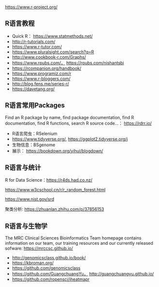 https://www.r-project.org/

## R语言教程

- Quick R： https://www.statmethods.net/
- http://r-tutorials.com/
- https://www.r-tutor.com/
- https://www.pluralsight.com/search?q=R
- http://www.cookbook-r.com/Graphs/
- https://www.rpubs.com/， https://rpubs.com/nishantsbi
- https://rcompanion.org/handbook/
- https://www.programiz.com/r
- https://www.r-bloggers.com/
- http://blog.fens.me/series-r/
- https://davetang.org/

## R语言常用Packages

Find an R package by name, find package documentation, find R documentation, find R functions, search R source code...： https://rdrr.io/

- R语言爬虫：RSelenium
- https://www.tidyverse.org/, https://ggplot2.tidyverse.org/i
- 生物信息：BSgenome
- 展示： https://bookdown.org/yihui/blogdown/



## R语言与统计

R for Data Science：https://r4ds.had.co.nz/

https://www.w3cschool.cn/r/r_random_forest.html

https://www.nist.gov/srd

聚类分析: https://zhuanlan.zhihu.com/p/37856153

## R语言与生物学

The MRC Clinical Sciences Bioinformatics Team homepage contains information on our team, our training resources and our currently released sofware: https://mrccsc.github.io/

- http://genomicsclass.github.io/book/
- https://kbroman.org/
- https://github.com/genomicsclass
- https://github.com/GuangchuangYu， http://guangchuangyu.github.io/
- https://github.com/ropensci/iheatmapr